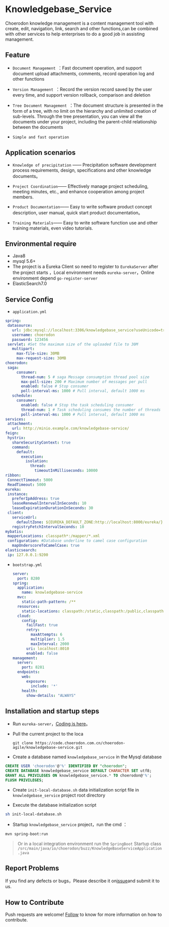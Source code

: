 # Knowledgebase_Service
Choerodon knowledge management is a content management tool with create, edit, navigation, link, search and other functions,can be combined with other services to help enterprises to do a good job in assisting management.


## Feature
- `Document Management `：Fast document operation, and support document upload attachments, comments, record operation log and other functions

- `Version Management `：Record the version record saved by the user every time, and support version rollback, comparison and deletion

- `Tree Document Management `：The document structure is presented in the form of a tree, with no limit on the hierarchy and unlimited creation of sub-levels. Through the tree presentation, you can view all the documents under your project, including the parent-child relationship between the documents

- `Simple and fast operation `

## Application scenarios

* `Knowledge of precipitation` —— Precipitation software development process requirements, design, specifications and other knowledge documents。

* `Project Coordination`—— Effectively manage project scheduling, meeting minutes, etc., and enhance cooperation among project members.

* `Product Documentation`—— Easy to write software product concept description, user manual, quick start product documentation。

* `Training Materials`—— Easy to write software function use and other training materials, even video tutorials.

## Environmental require

- Java8
- mysql 5.6+
- The project is a Eureka Client so need to register to `EurekaServer` after the project starts ，Local environment needs `eureka-server`，Online environment depend `go-register-server`
- ElasticSearch7.0

## Service Config
- `application.yml`
 ```yaml
spring:
  datasource:
    url: jdbc:mysql://localhost:3306/knowledgebase_service?useUnicode=true&characterEncoding=utf-8&useSSL=false&useInformationSchema=true&remarks=true
    username: choerodon
    password: 123456
  servlet: #Set the maximum size of the uploaded file to 30M
    multipart:
      max-file-size: 30MB
      max-request-size: 30MB
choerodon:
  saga:
      consumer:
        thread-num: 5 # saga Message consumption thread pool size
        max-poll-size: 200 # Maximum number of messages per pull
        enabled: false # Stop consumer
        poll-interval-ms: 1000 # Pull interval, default 1000 ms
    schedule:
      consumer:
        enabled: false # Stop the task scheduling consumer
        thread-num: 1 # Task scheduling consumes the number of threads
        poll-interval-ms: 1000 # Pull interval, default 1000 ms
services:
  attachment:
    url: http://minio.example.com/knowledgebase-service/
feign:
  hystrix:
    shareSecurityContext: true
    command:
      default:
        execution:
          isolation:
            thread:
              timeoutInMilliseconds: 10000
ribbon:
  ConnectTimeout: 5000
  ReadTimeout: 5000
eureka:
  instance:
    preferIpAddress: true
    leaseRenewalIntervalInSeconds: 10
    leaseExpirationDurationInSeconds: 30
  client:
    serviceUrl:
      defaultZone: ${EUREKA_DEFAULT_ZONE:http://localhost:8000/eureka/}
    registryFetchIntervalSeconds: 10
mybatis:
  mapperLocations: classpath*:/mapper/*.xml
  configuration: #Database underline to camel case configuration
    mapUnderscoreToCamelCase: true
elasticsearch:
  ip: 127.0.0.1:9200
```

- `bootstrap.yml`

  ```yaml
  server:
    port: 8280
  spring:
    application:
      name: knowledgebase-service
    mvc:
      static-path-pattern: /**
    resources:
      static-locations: classpath:/static,classpath:/public,classpath:/resources,classpath:/META-INF/resources,file:/dist
    cloud:
      config:
        failFast: true
        retry:
          maxAttempts: 6
          multiplier: 1.5
          maxInterval: 2000
        uri: localhost:8010
        enabled: false
  management:
    server:
      port: 8281
    endpoints:
      web:
        exposure:
          include: '*'
      health:
        show-details: "ALWAYS"
  ```
## Installation and startup steps
- Run `eureka-server`，[Coding is here](https://code.choerodon.com.cn/choerodon-framework/eureka-server.git)。

- Pull the current project to the loca

  ```shell
  git clone https://code.choerodon.com.cn/choerodon-agile/knowledgebase-service.git
  ```


- Create a database named `knowledgebase_service` in the Mysql database


```sql
CREATE USER 'choerodon'@'%' IDENTIFIED BY "choerodon";
CREATE DATABASE knowledgebase_service DEFAULT CHARACTER SET utf8;
GRANT ALL PRIVILEGES ON knowledgebase_service.* TO choerodon@'%';
FLUSH PRIVILEGES;
```


- Create `init-local-database.sh` data initialization script file in `knowledgebase_service` project root directory


- Execute the database initialization script

```sh
sh init-local-database.sh
```

- Startup `knowledgebase_service` project，run the cmd ：

```sh
mvn spring-boot:run
```

>Or in a local integration environment run the  `SpringBoot` Startup class
 `/src/main/java/io/choerodon/buzz/KnowledgeBaseServiceApplication.java`



## Report Problems
If you find any defects or bugs，Please describe it on[issue](https://github.com/choerodon/choerodon/issues/new?template=issue_template.md)and submit it to us.

## How to Contribute
Push requests are welcome! [Follow](https://github.com/choerodon/choerodon/blob/master/CONTRIBUTING.md) to know for more information on how to contribute.
